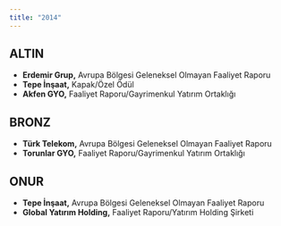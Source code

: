 ```yaml
---
title: "2014"
---
```


## ALTIN

- **Erdemir Grup,** Avrupa Bölgesi Geleneksel Olmayan Faaliyet Raporu
- **Tepe İnşaat,** Kapak/Özel Ödül
- **Akfen GYO,** Faaliyet Raporu/Gayrimenkul Yatırım Ortaklığı

## BRONZ

- **Türk Telekom,** Avrupa Bölgesi Geleneksel Olmayan Faaliyet Raporu
- **Torunlar GYO,** Faaliyet Raporu/Gayrimenkul Yatırım Ortaklığı

## ONUR

- **Tepe İnşaat,** Avrupa Bölgesi Geleneksel Olmayan Faaliyet Raporu
- **Global Yatırım Holding,** Faaliyet Raporu/Yatırım Holding Şirketi
